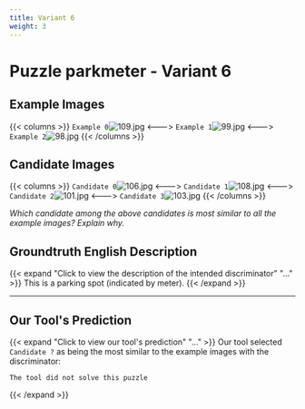 ```yaml
---
title: Variant 6
weight: 3
---
```


# Puzzle parkmeter - Variant 6

## Example Images
{{< columns >}}
`Example 0`![109.jpg](/natscene-data/images/109.jpg)
<--->
`Example 1`![99.jpg](/natscene-data/images/99.jpg)
<--->
`Example 2`![98.jpg](/natscene-data/images/98.jpg)
{{< /columns >}}

## Candidate Images
{{< columns >}}
`Candidate 0`![106.jpg](/natscene-data/images/106.jpg)
<--->
`Candidate 1`![108.jpg](/natscene-data/images/108.jpg)
<--->
`Candidate 2`![101.jpg](/natscene-data/images/101.jpg)
<--->
`Candidate 3`![103.jpg](/natscene-data/images/103.jpg)
{{< /columns >}}

*Which candidate among the above candidates is most similar to all the example images? Explain why.*

## Groundtruth English Description

{{< expand "Click to view the description of the intended discriminator" "..." >}}
This is a parking spot (indicated by meter).
{{< /expand >}}

---



## Our Tool's Prediction

{{< expand "Click to view our tool's prediction" "..." >}}
Our tool selected `Candidate ?` as being the most similar to the example images with the discriminator:
```plaintext
The tool did not solve this puzzle
```
{{< /expand >}}
